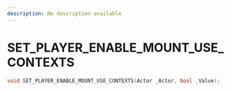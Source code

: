 ```yaml
---
description: No description available 
---
```


# SET_PLAYER_ENABLE_MOUNT_USE_CONTEXTS

```cpp
void SET_PLAYER_ENABLE_MOUNT_USE_CONTEXTS(Actor _Actor, bool _Value);
```